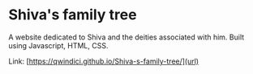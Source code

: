 # Shiva's family tree
A website dedicated to Shiva and the deities associated with him.
Built using Javascript, HTML, CSS. 


Link: [https://qwindici.github.io/Shiva-s-family-tree/](url)
